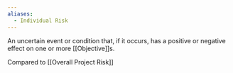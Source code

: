 ```yaml
---
aliases:
  - Individual Risk
---
```

An uncertain event or condition that, if it occurs, has a positive or negative effect on one or more [[Objective]]s.

Compared to [[Overall Project Risk]]